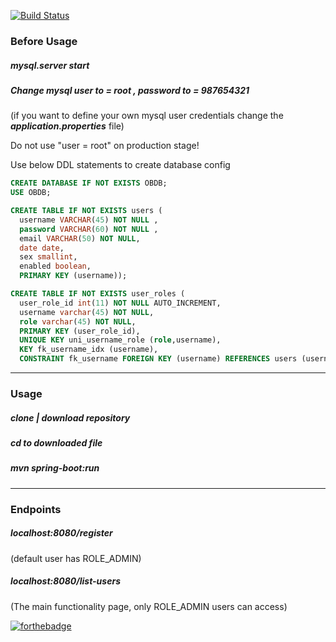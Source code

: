 [![Build Status](https://travis-ci.org/Skylifee7/Spring-Secured-PDF.svg?branch=master)](https://travis-ci.org/Skylifee7/Spring-Secured-PDF)

### Before Usage

##### mysql.server start

##### Change mysql user to = root , password to = 987654321 

(if you want to define your own mysql user credentials change the ***application.properties*** file)

Do not use "user = root" on production stage!

Use below DDL statements to create database config

```sql
CREATE DATABASE IF NOT EXISTS OBDB;
USE OBDB;

CREATE TABLE IF NOT EXISTS users (
  username VARCHAR(45) NOT NULL ,
  password VARCHAR(60) NOT NULL ,
  email VARCHAR(50) NOT NULL,
  date date,
  sex smallint,
  enabled boolean,
  PRIMARY KEY (username));

CREATE TABLE IF NOT EXISTS user_roles (
  user_role_id int(11) NOT NULL AUTO_INCREMENT,
  username varchar(45) NOT NULL,
  role varchar(45) NOT NULL,
  PRIMARY KEY (user_role_id),
  UNIQUE KEY uni_username_role (role,username),
  KEY fk_username_idx (username),
  CONSTRAINT fk_username FOREIGN KEY (username) REFERENCES users (username));
```
---
### Usage

##### *clone | download repository*
##### *cd to downloaded file*
##### *mvn spring-boot:run*

---
### Endpoints

##### localhost:8080/register 

(default user has ROLE_ADMIN)

##### localhost:8080/list-users 

(The main functionality page, only ROLE_ADMIN users can access)

[![forthebadge](http://forthebadge.com/images/badges/built-with-love.svg)](http://forthebadge.com)

